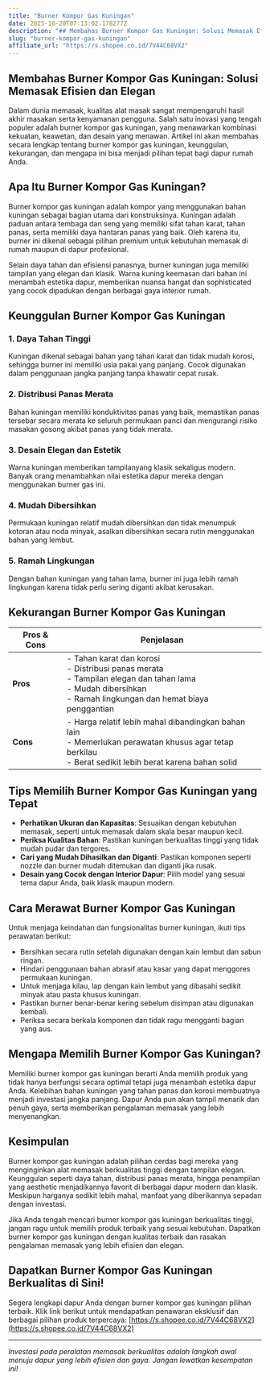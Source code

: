 ```yaml
---
title: "Burner Kompor Gas Kuningan"
date: 2025-10-20T07:13:02.178277Z
description: "## Membahas Burner Kompor Gas Kuningan: Solusi Memasak Efisien dan Elegan..."
slug: "burner-kompor-gas-kuningan"
affiliate_url: "https://s.shopee.co.id/7V44C68VX2"
---
```

## Membahas Burner Kompor Gas Kuningan: Solusi Memasak Efisien dan Elegan

Dalam dunia memasak, kualitas alat masak sangat mempengaruhi hasil akhir masakan serta kenyamanan pengguna. Salah satu inovasi yang tengah populer adalah burner kompor gas kuningan, yang menawarkan kombinasi kekuatan, keawetan, dan desain yang menawan. Artikel ini akan membahas secara lengkap tentang burner kompor gas kuningan, keunggulan, kekurangan, dan mengapa ini bisa menjadi pilihan tepat bagi dapur rumah Anda.

## Apa Itu Burner Kompor Gas Kuningan?

Burner kompor gas kuningan adalah kompor yang menggunakan bahan kuningan sebagai bagian utama dari konstruksinya. Kuningan adalah paduan antara tembaga dan seng yang memiliki sifat tahan karat, tahan panas, serta memiliki daya hantaran panas yang baik. Oleh karena itu, burner ini dikenal sebagai pilihan premium untuk kebutuhan memasak di rumah maupun di dapur profesional.

Selain daya tahan dan efisiensi panasnya, burner kuningan juga memiliki tampilan yang elegan dan klasik. Warna kuning keemasan dari bahan ini menambah estetika dapur, memberikan nuansa hangat dan sophisticated yang cocok dipadukan dengan berbagai gaya interior rumah.

## Keunggulan Burner Kompor Gas Kuningan

### 1. Daya Tahan Tinggi
Kuningan dikenal sebagai bahan yang tahan karat dan tidak mudah korosi, sehingga burner ini memiliki usia pakai yang panjang. Cocok digunakan dalam penggunaan jangka panjang tanpa khawatir cepat rusak.

### 2. Distribusi Panas Merata
Bahan kuningan memiliki konduktivitas panas yang baik, memastikan panas tersebar secara merata ke seluruh permukaan panci dan mengurangi risiko masakan gosong akibat panas yang tidak merata.

### 3. Desain Elegan dan Estetik
Warna kuningan memberikan tampilanyang klasik sekaligus modern. Banyak orang menambahkan nilai estetika dapur mereka dengan menggunakan burner gas ini.

### 4. Mudah Dibersihkan
Permukaan kuningan relatif mudah dibersihkan dan tidak menumpuk kotoran atau noda minyak, asalkan dibersihkan secara rutin menggunakan bahan yang lembut.

### 5. Ramah Lingkungan
Dengan bahan kuningan yang tahan lama, burner ini juga lebih ramah lingkungan karena tidak perlu sering diganti akibat kerusakan.

## Kekurangan Burner Kompor Gas Kuningan

| Pros & Cons | Penjelasan |
| ------------ | ----------- |
| **Pros** | - Tahan karat dan korosi<br>- Distribusi panas merata<br>- Tampilan elegan dan tahan lama<br>- Mudah dibersihkan<br>- Ramah lingkungan dan hemat biaya penggantian |
| **Cons** | - Harga relatif lebih mahal dibandingkan bahan lain<br>- Memerlukan perawatan khusus agar tetap berkilau<br>- Berat sedikit lebih berat karena bahan solid |


## Tips Memilih Burner Kompor Gas Kuningan yang Tepat

- **Perhatikan Ukuran dan Kapasitas**: Sesuaikan dengan kebutuhan memasak, seperti untuk memasak dalam skala besar maupun kecil.
- **Periksa Kualitas Bahan**: Pastikan kuningan berkualitas tinggi yang tidak mudah pudar dan tergores.
- **Cari yang Mudah Dihasilkan dan Diganti**: Pastikan komponen seperti nozzle dan burner mudah ditemukan dan diganti jika rusak.
- **Desain yang Cocok dengan Interior Dapur**: Pilih model yang sesuai tema dapur Anda, baik klasik maupun modern.

## Cara Merawat Burner Kompor Gas Kuningan

Untuk menjaga keindahan dan fungsionalitas burner kuningan, ikuti tips perawatan berikut:

- Bersihkan secara rutin setelah digunakan dengan kain lembut dan sabun ringan.
- Hindari penggunaan bahan abrasif atau kasar yang dapat menggores permukaan kuningan.
- Untuk menjaga kilau, lap dengan kain lembut yang dibasahi sedikit minyak atau pasta khusus kuningan.
- Pastikan burner benar-benar kering sebelum disimpan atau digunakan kembali.
- Periksa secara berkala komponen dan tidak ragu mengganti bagian yang aus.

## Mengapa Memilih Burner Kompor Gas Kuningan?

Memiliki burner kompor gas kuningan berarti Anda memilih produk yang tidak hanya berfungsi secara optimal tetapi juga menambah estetika dapur Anda. Kelebihan bahan kuningan yang tahan panas dan korosi membuatnya menjadi investasi jangka panjang. Dapur Anda pun akan tampil menarik dan penuh gaya, serta memberikan pengalaman memasak yang lebih menyenangkan.

## Kesimpulan

Burner kompor gas kuningan adalah pilihan cerdas bagi mereka yang menginginkan alat memasak berkualitas tinggi dengan tampilan elegan. Keunggulan seperti daya tahan, distribusi panas merata, hingga penampilan yang aesthetic menjadikannya favorit di berbagai dapur modern dan klasik. Meskipun harganya sedikit lebih mahal, manfaat yang diberikannya sepadan dengan investasi.

Jika Anda tengah mencari burner kompor gas kuningan berkualitas tinggi, jangan ragu untuk memilih produk terbaik yang sesuai kebutuhan. Dapatkan burner kompor gas kuningan dengan kualitas terbaik dan rasakan pengalaman memasak yang lebih efisien dan elegan.

## Dapatkan Burner Kompor Gas Kuningan Berkualitas di Sini!

Segera lengkapi dapur Anda dengan burner kompor gas kuningan pilihan terbaik. Klik link berikut untuk mendapatkan penawaran eksklusif dan berbagai pilihan produk terpercaya: [https://s.shopee.co.id/7V44C68VX2](https://s.shopee.co.id/7V44C68VX2)

---

*Investasi pada peralatan memasak berkualitas adalah langkah awal menuju dapur yang lebih efisien dan gaya. Jangan lewatkan kesempatan ini!*